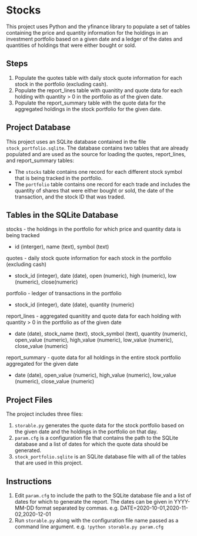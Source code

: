 # Stocks
This project uses Python and the yfinance library to populate a set of tables containing the price and quantity information for the holdings in an investment portfolio based on a given date and a ledger of the dates and quantities of holdings that were either bought or sold.

## Steps
1. Populate the quotes table with daily stock quote information for each stock in the portfolio (excluding cash).
2. Populate the report_lines table with quanitity and quote data for each holding with quantity > 0 in the portfolio as of the given date.
3. Populate the report_summary table with the quote data for the aggregated holdings in the stock portfolio for the given date.

## Project Database
This project uses an SQLite database contained in the file `stock_portfolio.sqlite`.
The database contains two tables that are already populated and are used as the source for loading the quotes, report_lines, and report_summary tables:

* The `stocks` table contains one record for each different stock symbol that is being tracked in the portfolio.
* The `portfolio` table contains one record for each trade and includes the quantity of shares that were either bought or sold, the date of the transaction, and the stock ID that was traded.

## Tables in the SQLite Database
stocks - the holdings in the portfolio for which price and quantity data is being tracked
* id (interger), name (text), symbol (text)

quotes - daily stock quote information for each stock in the portfolio (excluding cash)
* stock_id (integer), date (date), open (numeric), high (numeric), low (numeric), close(numeric)

portfolio - ledger of transactions in the portfolio
* stock_id (integer), date (date), quantity (numeric)

report_lines - aggregated quanitity and quote data for each holding with quantity > 0 in the portfolio as of the given date
* date (date), stock_name (text), stock_symbol (text), quantity (numeric), open_value (numeric), high_value (numeric), low_value (numeric), close_value (numeric)

report_summary - quote data for all holdings in the entire stock portfolio aggregated for the given date
* date (date), open_value (numeric), high_value (numeric), low_value (numeric), close_value (numeric)


## Project Files
The project includes three files:

1. `storable.py` generates the quote data for the stock portfolio based on the given date and the holdings in the portfolio on that day.
2. `param.cfg` is a configuration file that contains the path to the SQLite database and a list of dates for which the quote data should be generated.
3. `stock_portfolio.sqlite` is an SQLite database file with all of the tables that are used in this project.

## Instructions

1. Edit `param.cfg` to include the path to the SQLite database file and a list of dates for which to generate the report. The dates can be given in YYYY-MM-DD format separated by commas. e.g. DATE=2020-10-01,2020-11-02,2020-12-01
3. Run `storable.py` along with the configuration file name passed as a command line argument. e.g. `!python storable.py param.cfg`
